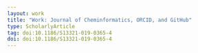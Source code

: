 ```yaml
---
layout: work
title: "Work: Journal of Cheminformatics, ORCID, and GitHub"
type: ScholarlyArticle
tag: doi:10.1186/S13321-019-0365-4
doi: doi:10.1186/S13321-019-0365-4
---
```


